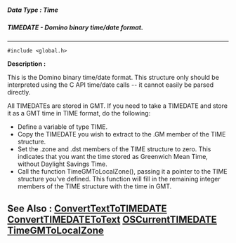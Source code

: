 ##### Data Type : Time
##### TIMEDATE - Domino binary time/date format.
---
```
#include <global.h>
```
**Description :**

This is the Domino binary time/date format. This structure only should be 
interpreted using the C API time/date calls -- it cannot easily be parsed 
directly.

All TIMEDATEs are stored in GMT. If you need to take a TIMEDATE and store it as 
a GMT time in TIME format, do the following:
- Define a variable of type TIME.
- Copy the TIMEDATE you wish to extract to the .GM member of the TIME structure.
- Set the .zone and .dst members of the TIME structure to zero. This indicates 
that you want the time stored as Greenwich Mean Time, without Daylight Savings 
Time.
- Call the function TimeGMToLocalZone(), passing it a pointer to the TIME 
structure you've defined. This function will fill in the remaining integer 
members of the TIME structure with the time in GMT.

**See Also :**
[ConvertTextToTIMEDATE](/domino-c-api-docs/reference/Func/ConvertTextToTIMEDATE)
[ConvertTIMEDATEToText](/domino-c-api-docs/reference/Func/ConvertTIMEDATEToText)
[OSCurrentTIMEDATE](/domino-c-api-docs/reference/Func/OSCurrentTIMEDATE)
[TimeGMToLocalZone](/domino-c-api-docs/reference/Func/TimeGMToLocalZone)
---
